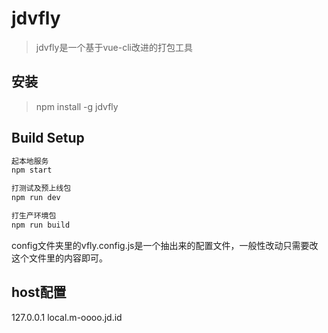 # jdvfly

> jdvfly是一个基于vue-cli改进的打包工具

## 安装

> npm install -g jdvfly

## Build Setup

``` bash
起本地服务
npm start

打测试及预上线包
npm run dev

打生产环境包
npm run build
```

config文件夹里的vfly.config.js是一个抽出来的配置文件，一般性改动只需要改这个文件里的内容即可。

## host配置
127.0.0.1 local.m-oooo.jd.id
